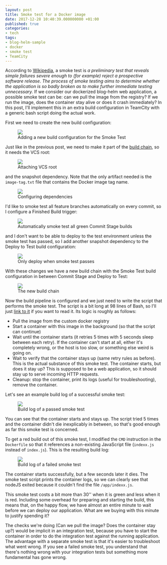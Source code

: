 ```yaml
---
layout: post
title: Smoke test for a Docker image
date: 2017-12-28 10:40:39.000000000 +01:00
published: true
categories:
- tech
tags:
- blog-helm-sample
- docker
- smoke test
- TeamCity
---
```


According to <a href="https://en.wikipedia.org/wiki/Smoke_testing_(software)">Wikipedia</a>, a smoke test is <em>a preliminary test that reveals simple failures severe enough to (for example) reject a prospective software release</em>. <em>The process of smoke testing aims to determine whether the application is so badly broken as to make further immediate testing unnecessary.</em> If we consider our dockerized blog-helm web application, a possible smoke test can be: can we pull the image from the registry? If we run the image, does the container stay alive or does it crash immediately? In this post, I'll implement this in an extra build configuration in TeamCity with a generic bash script doing the actual work.

<!--more-->

First we need to create the new build configuration:

<figure><img src="{{ site.baseurl }}/assets/2017/12/28/08_21_44-create-build-configuration-e28094-teamcity.png" /><figcaption>Adding a new build configuration for the Smoke Test</figcaption></figure>

Just like in the previous post, we need to make it part of the <a href="{{ site.baseurl }}/2017/12/27/build-chains-in-teamcity.html">build chain</a>, so it needs the VCS root:

<figure><img src="{{ site.baseurl }}/assets/2017/12/28/08_22_48-smoke-test-configuration-e28094-teamcity.png" /><figcaption>Attaching VCS root</figcaption></figure>

and the snapshot dependency. Note that the only artifact needed is the <code>image-tag.txt</code> file that contains the Docker image tag name.

<figure><img src="{{ site.baseurl }}/assets/2017/12/28/08_24_40-smoke-test-configuration-e28094-teamcity.png" /><figcaption>Configuring dependencies</figcaption></figure>

I'd like to smoke test all feature branches automatically on every commit, so I configure a Finished Build trigger:

<figure><img src="{{ site.baseurl }}/assets/2017/12/28/08_26_31-smoke-test-configuration-e28094-teamcity.png" /><figcaption>Automatically smoke test all green Commit Stage builds</figcaption></figure>

and I don't want to be able to deploy to the test environment unless the smoke test has passed, so I add another snapshot dependency to the Deploy to Test build configuration:

<figure><img src="{{ site.baseurl }}/assets/2017/12/28/08_29_16-deploy-to-test-configuration-e28094-teamcity.png" /><figcaption>Only deploy when smoke test passes</figcaption></figure>

With these changes we have a new build chain with the Smoke Test build configuration in between Commit Stage and Deploy to Test:

<figure><img src="{{ site.baseurl }}/assets/2017/12/28/08_52_34-blog-helm-__-commit-stage-_-build-chains-e28094-teamcity.png" /><figcaption>The new build chain</figcaption></figure>

Now the build pipeline is configured and we just need to write the script that performs the smoke test. The script is a bit long at 98 lines of Bash, so I'll just <a href="https://github.com/ngeor/blog-helm/blob/v1.5.1/ci-scripts/smoke-test-docker-image.sh">link to it</a> if you want to read it. Its logic is roughly as follows:
<ul>
<li>Pull the image from the custom docker registry</li>
<li>Start a container with this image in the background (so that the script can continue)</li>
<li>Wait until the container starts (it retries 5 times with 5 seconds sleep between each retry). If the container can't start at all, either it's completely wrong, or the host is too slow, or something else weird is going on.</li>
<li>Wait to verify that the container stays up (same retry rules as before). This is the actual substance of this smoke test. The container starts, but does it stay up? This is supposed to be a web application, so it should stay up to serve incoming HTTP requests.</li>
<li>Cleanup: stop the container, print its logs (useful for troubleshooting), remove the container.</li>
</ul>

Let's see an example build log of a successful smoke test:

<figure><img src="{{ site.baseurl }}/assets/2017/12/28/09_15_19-blog-helm-__-smoke-test-_-1-5-0-smoke-test-2-28-dec-17-08_09-_-build-log-e28094-te.png" /><figcaption>Build log of a passed smoke test</figcaption></figure>

You can see that the container starts and stays up. The script tried 5 times and the container didn't die inexplicably in between, so that's good enough as far this smoke test is concerned.

To get a red build out of this smoke test, I modified the <code>CMD</code> instruction in the <code>Dockerfile</code> so that it references a non-existing JavaScript file (<code>indexx.js</code> instead of <code>index.js</code>). This is the resulting build log:

<figure><img src="{{ site.baseurl }}/assets/2017/12/28/09_22_22-blog-helm-__-smoke-test-_-1-5-0-smoke-test-3-28-dec-17-08_21-_-build-log-e28094-te.png" /><figcaption>Build log of a failed smoke test</figcaption></figure>

The container starts successfully, but a few seconds later it dies. The smoke test script prints the container logs, so we can clearly see that nodeJS exited because it couldn't find the file <code>/app/indexx.js</code>.

This smoke test costs a bit more than 30'' when it is green and less when it is red. Including some overhead for preparing and starting the build, this means that, on the happy flow, we have almost an entire minute to wait before we can deploy our application. What are we buying with this minute to justify spending it?

The checks we're doing (Can we pull the image? Does the container stay up?) would be implicit in an integration test, because you have to start the container in order to do the integration test against the running application. The advantage with a separate smoke test is that it's easier to troubleshoot what went wrong. If you see a failed smoke test, you understand that there's nothing wrong with your integration tests but something more fundamental has gone wrong.
